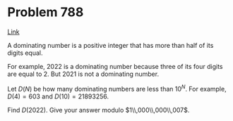 # Problem 788

[Link](https://projecteuler.net/problem=788)

A dominating number is a positive integer that has more than half of its digits equal. 

For example, $2022$ is a dominating number because three of its four digits are equal to $2$. But $2021$ is not a dominating number. 

Let $D(N)$ be how many dominating numbers are less than $10^N$. For example, $D(4) = 603$ and $D(10) = 21893256$. 

Find $D(2022)$. Give your answer modulo $1\\,000\\,000\\,007$.